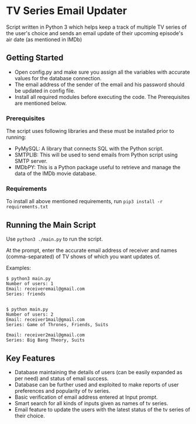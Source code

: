 # TV Series Email Updater

Script written in Python 3 which helps keep a track of multiple TV series of the user's choice and sends an email update of their upcoming episode's air date (as mentioned in IMDb)

## Getting Started

* Open config.py and make sure you assign all the variables with accurate values for the database connection.
* The email address of the sender of the email and his password should be updated in config file.
* Install all required modules before executing the code. The Prerequisites are mentioned below.

### Prerequisites

The script uses following libraries and these must be installed prior to running:

* PyMySQL: A library that connects SQL with the Python script.
* SMTPLIB: This will be used to send emails from Python script using SMTP server.
* IMDbPY: This is a Python package useful to retrieve and manage the data of the IMDb movie database.

### Requirements
To install all above mentioned requirements, run
 ```pip3 install -r requirements.txt```

## Running the Main Script

Use ```python3 ./main.py``` to run the script.

At the prompt, enter the accurate email address of receiver and names (comma-separated) of TV shows of which you want updates of.

Examples:
```
$ python3 main.py
Number of users: 1
Email: receiveremail@gmail.com
Series: friends


$ python main.py
Number of users: 2
Email: receiver1mail@gmail.com
Series: Game of Thrones, Friends, Suits

Email: receiver2mail@gmail.com
Series: Big Bang Theory, Suits

```

## Key Features
  * Database maintaining the details of users (can be easily expanded as per need) and status of email success.
  * Database can be further used and exploited to make reports of user preferences and popularity of tv series.
  * Basic verification of email address entered at Input prompt.
  * Smart search for all kinds of inputs given as names of tv series.
  * Email feature to update the users with the latest status of the tv series of their choice.
